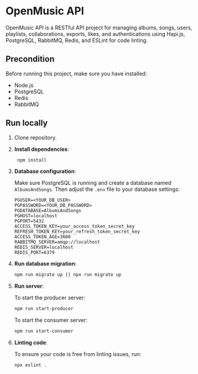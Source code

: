 # OpenMusic API

OpenMusic API is a RESTful API project for managing albums, songs, users, playlists, collaborations, exports, likes, and authentications using Hapi.js, PostgreSQL, RabbitMQ, Redis, and ESLint for code linting.

## Precondition

Before running this project, make sure you have installed:

- Node.js
- PostgreSQL
- Redis
- RabbitMQ

## Run locally

1. Clone repository.
   
2. **Install dependencies**:

   ```sh
    npm install
    ```
3. **Database configuration**:
   
   Make sure PostgreSQL is running and create a database named `AlbumsAndSongs`. Then adjust the `.env` file to your
   database settings:

    ```plaintext
    PGUSER=<YOUR_DB_USER>
    PGPASSWORD=<YOUR_DB_PASSWORD>
    PGDATABASE=AlbumsAndSongs
    PGHOST=localhost
    PGPORT=5432
    ACCESS_TOKEN_KEY=your_access_token_secret_key
    REFRESH_TOKEN_KEY=your_refresh_token_secret_key
    ACCESS_TOKEN_AGE=3600
    RABBITMQ_SERVER=amqp://localhost
    REDIS_SERVER=localhost
    REDIS_PORT=6379
    ```
    
4. **Run database migration**:

    ```sh
    npm run migrate up || npx run migrate up
    ```

5. **Run server**:

    To start the producer server:

    ```sh
    npm run start-producer
    ```

    To start the consumer server:

    ```sh
    npm run start-consumer
    ```

6. **Linting code**:

    To ensure your code is free from linting issues, run:

    ```sh
    npx eslint .
    ```
